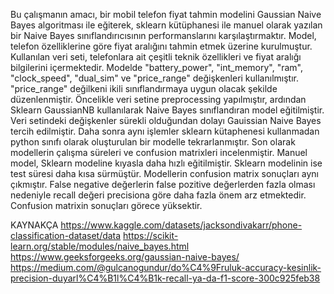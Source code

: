 Bu çalışmanın amacı, bir mobil telefon fiyat tahmin modelini Gaussian Naive Bayes algoritması ile eğiterek, sklearn kütüphanesi ile manuel olarak yazılan bir Naive Bayes sınıflandırıcısının performanslarını karşılaştırmaktır. Model, telefon özelliklerine göre fiyat aralığını tahmin etmek üzerine kurulmuştur.
Kullanılan veri seti, telefonlara ait çeşitli teknik özellikleri ve fiyat aralığı bilgilerini içermektedir. Modelde "battery_power", "int_memory", "ram", "clock_speed", "dual_sim" ve "price_range" değişkenleri kullanılmıştır.
"price_range" değilkeni ikili sınıflandırmaya uygun olacak şekilde düzenlenmiştir.
Öncelikle veri setine preprocessing yapılmıştır, ardından Sklearn GaussianNB kullanılarak Naive Bayes sınıflandıran model eğitilmiştir. Veri setindeki değişkenler sürekli olduğundan dolayı Gauissian Naive Bayes tercih edilmiştir. Daha sonra aynı işlemler sklearn kütaphenesi kullanmadan python sınıfı olarak oluşturulan bir modelle tekrarlanmıştır. Son olarak modellerin çalışma süreleri ve confusion matrixleri incelenmiştir.
Manuel model, Sklearn modeline kıyasla daha hızlı eğitilmiştir. Sklearn modelinin ise test süresi daha kısa sürmüştür. Modellerin confusion matrix sonuçları aynı çıkmıştır.
False negative değerlerin false pozitive değerlerden fazla olması nedeniyle recall değeri precisiona göre daha fazla önem arz etmektedir. Confusion matrixin sonuçları görece yüksektir.

KAYNAKÇA
https://www.kaggle.com/datasets/jacksondivakarr/phone-classification-dataset/data
https://scikit-learn.org/stable/modules/naive_bayes.html
https://www.geeksforgeeks.org/gaussian-naive-bayes/
https://medium.com/@gulcanogundur/do%C4%9Fruluk-accuracy-kesinlik-precision-duyarl%C4%B1l%C4%B1k-recall-ya-da-f1-score-300c925feb38

